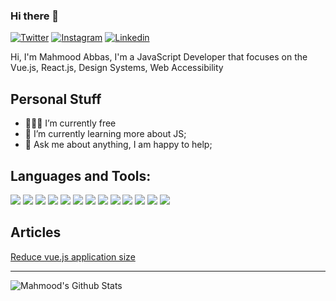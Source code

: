 ### Hi there 👋
[![Twitter](https://img.shields.io/badge/twitter-%231DA1F2.svg?&style=for-the-badge&logo=twitter&logoColor=white)](https://twitter.com/m9hmood)
[![Instagram](https://img.shields.io/badge/instagram-%23E4405F.svg?&style=for-the-badge&logo=instagram&logoColor=white)](https://instagram.com/m9hmood)
[![Linkedin](https://img.shields.io/badge/linkedin-%230077B5.svg?&style=for-the-badge&logo=linkedin&logoColor=white)](https://www.linkedin.com/in/m9hmood)

Hi, I'm Mahmood Abbas, I'm a JavaScript Developer that focuses on the Vue.js, React.js, Design Systems, Web Accessibility 

## Personal Stuff

- 👨🏻‍💻 I’m currently free
- 🌱 I’m currently learning more about JS;
- 💬 Ask me about anything, I am happy to help;

## Languages and Tools:
![](https://img.shields.io/badge/javascript%20-%23323330.svg?&style=for-the-badge&logo=javascript&logoColor=%23F7DF1E) ![](https://img.shields.io/badge/typescript%20-%23007ACC.svg?&style=for-the-badge&logo=typescript&logoColor=white) ![](https://img.shields.io/badge/html5%20-%23E34F26.svg?&style=for-the-badge&logo=html5&logoColor=white) ![](https://img.shields.io/badge/css3%20-%231572B6.svg?&style=for-the-badge&logo=css3&logoColor=white) ![](https://img.shields.io/badge/php-%23777BB4.svg?&style=for-the-badge&logo=php&logoColor=white) ![](https://img.shields.io/badge/node.js%20-%2343853D.svg?&style=for-the-badge&logo=node.js&logoColor=white) ![](https://img.shields.io/badge/express.js%20-%23404d59.svg?&style=for-the-badge) ![](https://img.shields.io/badge/react%20-%2320232a.svg?&style=for-the-badge&logo=react&logoColor=%2361DAFB) ![](https://img.shields.io/badge/react_native%20-%2320232a.svg?&style=for-the-badge&logo=react&logoColor=%2361DAFB) ![](https://img.shields.io/badge/vuejs%20-%2335495e.svg?&style=for-the-badge&logo=vue.js&logoColor=%234FC08D) ![](https://img.shields.io/badge/tailwindcss%20-%2338B2AC.svg?&style=for-the-badge&logo=tailwind-css&logoColor=white) ![](https://img.shields.io/badge/bootstrap%20-%23563D7C.svg?&style=for-the-badge&logo=bootstrap&logoColor=white) ![](https://img.shields.io/badge/nestjs%20-%23E0234E.svg?&style=for-the-badge&logo=nestjs&logoColor=white)

## Articles 
[Reduce vue.js application size](https://dev.to/m9hmood/reduce-vue-js-application-size-kfl)

---
<img align="left" alt="Mahmood's Github Stats" src="https://github-readme-stats.vercel.app/api?username=m9hmood&show_icons=true&hide_border=true" />


<!--
**m9hmood/m9hmood** is a ✨ _special_ ✨ repository because its `README.md` (this file) appears on your GitHub profile.

Here are some ideas to get you started:

- 🔭 I’m currently working on ...
- 🌱 I’m currently learning ...
- 👯 I’m looking to collaborate on ...
- 🤔 I’m looking for help with ...
- 💬 Ask me about ...
- 📫 How to reach me: ...
- 😄 Pronouns: ...
- ⚡ Fun fact: ...
-->
